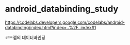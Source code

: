 # android_databinding_study
https://codelabs.developers.google.com/codelabs/android-databinding/index.html?index=..%2F..index#1

코드랩의 데이터바인딩 
